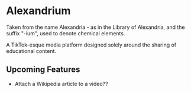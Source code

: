 # Alexandrium
Taken from the name Alexandria - as in the Library of Alexandria, and the suffix "-ium", used to denote chemical elements.

A TikTok-esque media platform designed solely around the sharing of educational content.

## Upcoming Features
- Attach a Wikipedia article to a video??